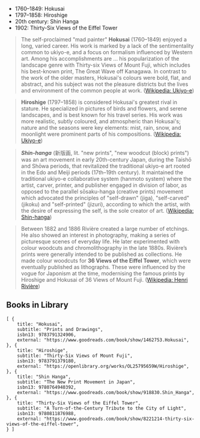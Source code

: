 - 1760–1849: Hokusai
- 1797–1858: Hiroshige
- 20th century: Shin Hanga
- 1902: Thirty-Six Views of the Eiffel Tower

> The self-proclaimed "mad painter" **Hokusai** (1760–1849) enjoyed a long, varied career. His work is marked by a lack of the sentimentality common to ukiyo-e, and a focus on formalism influenced by Western art. Among his accomplishments are ... his popularization of the landscape genre with Thirty-six Views of Mount Fuji, which includes his best-known print, The Great Wave off Kanagawa. In contrast to the work of the older masters, Hokusai's colours were bold, flat, and abstract, and his subject was not the pleasure districts but the lives and environment of the common people at work. ([Wikipedia: Ukiyo-e](https://en.wikipedia.org/wiki/Ukiyo-e))

> **Hiroshige** (1797–1858) is considered Hokusai's greatest rival in stature. He specialized in pictures of birds and flowers, and serene landscapes, and is best known for his travel series. His work was more realistic, subtly coloured, and atmospheric than Hokusai's; nature and the seasons were key elements: mist, rain, snow, and moonlight were prominent parts of his compositions. ([Wikipedia: Ukiyo-e](https://en.wikipedia.org/wiki/Ukiyo-e))

> _**Shin-hanga**_ (新版画, lit. "new prints", "new woodcut (block) prints") was an art movement in early 20th-century Japan, during the Taishō and Shōwa periods, that revitalized the traditional ukiyo-e art rooted in the Edo and Meiji periods (17th–19th century). It maintained the traditional ukiyo-e collaborative system (hanmoto system) where the artist, carver, printer, and publisher engaged in division of labor, as opposed to the parallel sōsaku-hanga (creative prints) movement which advocated the principles of "self-drawn" (jiga), "self-carved" (jikoku) and "self-printed" (jizuri), according to which the artist, with the desire of expressing the self, is the sole creator of art. ([Wikipedia: Shin-hanga](https://en.wikipedia.org/wiki/Shin-hanga))

> Between 1882 and 1886 Rivière created a large number of etchings. He also showed an interest in photography, making a series of picturesque scenes of everyday life. He later experimented with colour woodcuts and chromolithography in the late 1880s. Rivière’s prints were generally intended to be published as collections. He made colour woodcuts for **36 Views of the Eiffel Tower**, which were eventually published as lithographs. These were influenced by the vogue for Japonism at the time, modernising the famous prints by Hiroshige and Hokusai of 36 Views of Mount Fuji. ([Wikipedia: Henri Rivière](https://en.wikipedia.org/wiki/Henri_Rivi%C3%A8re_(painter)))

## Books in Library

```
[ {
	title: "Hokusai",
	subtitle: "Prints and Drawings",
	isbn13: 9783791324906,
	external: "https://www.goodreads.com/book/show/1462753.Hokusai",
}, {
	title: "Hiroshige",
	subtitle: "Thirty-Six Views of Mount Fuji",
	isbn13: 9783791379180,
	external: "https://openlibrary.org/works/OL25795659W/Hiroshige",
}, {
	title: "Shin Hanga",
	subtitle: "The New Print Movement in Japan",
	isbn13: 9780764940392,
	external: "https://www.goodreads.com/book/show/918830.Shin_Hanga",
}, {
	title: "Thirty-Six Views of the Eiffel Tower",
	subtitle: "A Turn-of-the-Century Tribute to the City of Light",
	isbn13: 9780811876988,
	external: "https://www.goodreads.com/book/show/8221214-thirty-six-views-of-the-eiffel-tower",
} ]
```
